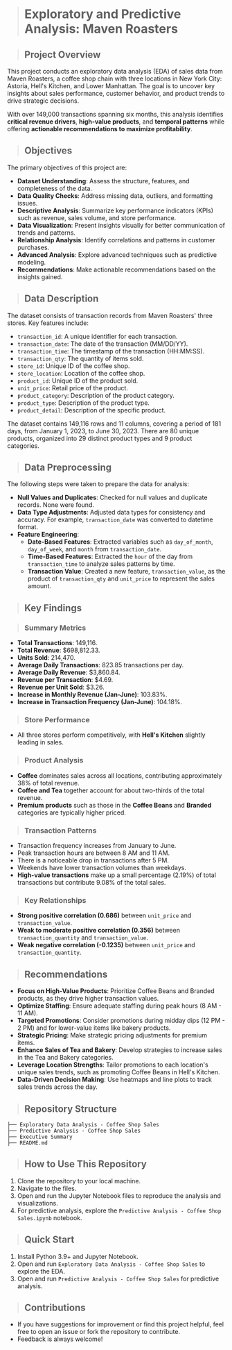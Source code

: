 > # Exploratory and Predictive Analysis: Maven Roasters

> ## Project Overview

This project conducts an exploratory data analysis (EDA) of sales data from Maven Roasters, a coffee shop chain with three locations in New York City: Astoria, Hell's Kitchen, and Lower Manhattan. The goal is to uncover key insights about sales performance, customer behavior, and product trends to drive strategic decisions.

With over 149,000 transactions spanning six months, this analysis identifies **critical revenue drivers**, **high-value products**, and **temporal patterns** while offering **actionable recommendations to maximize profitability**.

> ## Objectives

The primary objectives of this project are:

- **Dataset Understanding**: Assess the structure, features, and completeness of the data.
- **Data Quality Checks**: Address missing data, outliers, and formatting issues.
- **Descriptive Analysis**: Summarize key performance indicators (KPIs) such as revenue, sales volume, and store performance.
- **Data Visualization**: Present insights visually for better communication of trends and patterns.
- **Relationship Analysis**: Identify correlations and patterns in customer purchases.
- **Advanced Analysis**: Explore advanced techniques such as predictive modeling.
- **Recommendations**: Make actionable recommendations based on the insights gained.

> ## Data Description

The dataset consists of transaction records from Maven Roasters' three stores. Key features include:

- `transaction_id`: A unique identifier for each transaction.
- `transaction_date`: The date of the transaction (MM/DD/YY).
- `transaction_time`: The timestamp of the transaction (HH:MM:SS).
- `transaction_qty`: The quantity of items sold.
- `store_id`: Unique ID of the coffee shop.
- `store_location`: Location of the coffee shop.
- `product_id`: Unique ID of the product sold.
- `unit_price`: Retail price of the product.
- `product_category`: Description of the product category.
- `product_type`: Description of the product type.
- `product_detail`: Description of the specific product.

The dataset contains 149,116 rows and 11 columns, covering a period of 181 days, from January 1, 2023, to June 30, 2023. There are 80 unique products, organized into 29 distinct product types and 9 product categories.

> ## Data Preprocessing

The following steps were taken to prepare the data for analysis:

- **Null Values and Duplicates**: Checked for null values and duplicate records. None were found.
- **Data Type Adjustments**: Adjusted data types for consistency and accuracy. For example, `transaction_date` was converted to datetime format.
- **Feature Engineering**:
  - **Date-Based Features**: Extracted variables such as `day_of_month`, `day_of_week`, and `month` from `transaction_date`.
  - **Time-Based Features**: Extracted the `hour` of the day from `transaction_time` to analyze sales patterns by time.
  - **Transaction Value**: Created a new feature, `transaction_value`, as the product of `transaction_qty` and `unit_price` to represent the sales amount.

> ## Key Findings

> ### Summary Metrics

- **Total Transactions**: 149,116.
- **Total Revenue**: $698,812.33.
- **Units Sold**: 214,470.
- **Average Daily Transactions**: 823.85 transactions per day.
- **Average Daily Revenue**: $3,860.84.
- **Revenue per Transaction**: $4.69.
- **Revenue per Unit Sold**: $3.26.
- **Increase in Monthly Revenue (Jan-June)**: 103.83%.
- **Increase in Transaction Frequency (Jan-June)**: 104.18%.

> ### Store Performance

- All three stores perform competitively, with **Hell's Kitchen** slightly leading in sales.

> ### Product Analysis

- **Coffee** dominates sales across all locations, contributing approximately 38% of total revenue.
- **Coffee and Tea** together account for about two-thirds of the total revenue.
- **Premium products** such as those in the **Coffee Beans** and **Branded** categories are typically higher priced.

> ### Transaction Patterns

- Transaction frequency increases from January to June.
- Peak transaction hours are between 8 AM and 11 AM.
- There is a noticeable drop in transactions after 5 PM.
- Weekends have lower transaction volumes than weekdays.
- **High-value transactions** make up a small percentage (2.19%) of total transactions but contribute 9.08% of the total sales.

> ### Key Relationships

- **Strong positive correlation (0.686)** between `unit_price` and `transaction_value`.
- **Weak to moderate positive correlation (0.356)** between `transaction_quantity` and `transaction_value`.
- **Weak negative correlation (-0.1235)** between `unit_price` and `transaction_quantity`.

> ## Recommendations

- **Focus on High-Value Products**: Prioritize Coffee Beans and Branded products, as they drive higher transaction values.
- **Optimize Staffing**: Ensure adequate staffing during peak hours (8 AM - 11 AM).
- **Targeted Promotions**: Consider promotions during midday dips (12 PM - 2 PM) and for lower-value items like bakery products.
- **Strategic Pricing**: Make strategic pricing adjustments for premium items.
- **Enhance Sales of Tea and Bakery**: Develop strategies to increase sales in the Tea and Bakery categories.
- **Leverage Location Strengths**: Tailor promotions to each location's unique sales trends, such as promoting Coffee Beans in Hell's Kitchen.
- **Data-Driven Decision Making**: Use heatmaps and line plots to track sales trends across the day.

> ## Repository Structure

```
├── Exploratory Data Analysis - Coffee Shop Sales
├── Predictive Analysis - Coffee Shop Sales
├── Executive Summary
├── README.md
```

> ## How to Use This Repository

1. Clone the repository to your local machine.
2. Navigate to the files.
3. Open and run the Jupyter Notebook files to reproduce the analysis and visualizations.
4. For predictive analysis, explore the `Predictive Analysis - Coffee Shop Sales.ipynb` notebook.

> ## Quick Start

1. Install Python 3.9+ and Jupyter Notebook.
2. Open and run `Exploratory Data Analysis - Coffee Shop Sales` to explore the EDA.
3. Open and run `Predictive Analysis - Coffee Shop Sales` for predictive analysis.

> ## Contributions

- If you have suggestions for improvement or find this project helpful, feel free to open an issue or fork the repository to contribute. 
- Feedback is always welcome!

